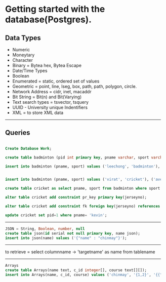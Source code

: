 # Getting started with the database(Postgres).

## Data Types
- Numeric
- Moneytary
- Character
- Binary = Bytea hex, Bytea Escape
- Date/Time Types
- Boolean 
- Enumerated = static, ordered set of values
- Geometric = point, line, lseg, box, path, path, polygon, circle.
- Network Address = cidr, inet, macaddr
- Bit String = Bit(n) and Bit(Varying)
- Text search types = tsvector, tsquery
- UUID - University unique Indentifiers
- XML = to store XML data

---

## Queries

``` sql

Create Database Work;

create table badminton (pid int primary key, pname varchar, sport varchar);

insert into badminton (pname, sport) values ('leechong', 'badminton'), ('chenlong', 'badminton'), ('kevin', 'badminton'), ('gideon', 'badminton');


insert into badminton (pname, sport) values ('virat', 'cricket'), ('avesh', 'cricket'), ('sachin', 'cricket'), ('yuvraj', 'cricket');

create table cricket as select pname, sport from badminton where sport = 'cricket';

alter table cricket add constraint pr_key primary key(jerseyno);

alter table cricket add constraint fk foreign key(jerseyno) references badminton (jerseyno);

update cricket set pid=1 where pname= 'kevin';

```

---

```sql
JSON = String, Boolean, number, null
create table json(id serial not null primary key, name json);
insert into json(name) values ('{"name" : "chinmay"}');

```
---

to retrieve = select columnname -> 'targetname' as name from tablename

---
``` sql
Arrays
create table Arrays(name text, c_id integer[], course text[][]);
insert into Arrays(name, c_id, course) values ('chinmay', '{1,2}', '{{"Maths", "Chemistry"}, {"geometry", "Science"}}');

```


